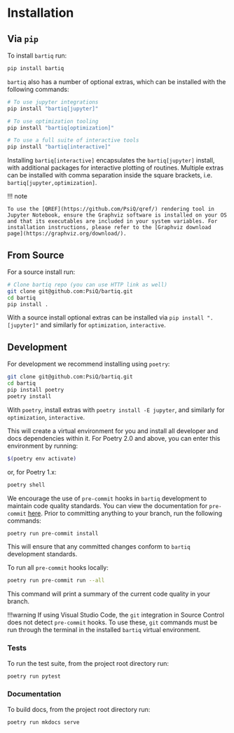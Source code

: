 # Installation

## Via `pip`

To install `bartiq` run:

```bash
pip install bartiq
```

`bartiq` also has a number of optional extras, which can be installed with the following commands:

```bash
# To use jupyter integrations
pip install "bartiq[jupyter]"

# To use optimization tooling
pip install "bartiq[optimization]"

# To use a full suite of interactive tools
pip install "bartiq[interactive]"
```
Installing `bartiq[interactive]` encapsulates the `bartiq[jupyter]` install, with additional packages for interactive plotting of routines. Multiple extras can be installed with comma separation inside the square brackets, i.e. `bartiq[jupyter,optimization]`.

!!! note

    To use the [QREF](https://github.com/PsiQ/qref/) rendering tool in Jupyter Notebook, ensure the Graphviz software is installed on your OS and that its executables are included in your system variables. For installation instructions, please refer to the [Graphviz download page](https://graphviz.org/download/).


## From Source

For a source install run:

```bash
# Clone bartiq repo (you can use HTTP link as well)
git clone git@github.com:PsiQ/bartiq.git
cd bartiq
pip install .
```
With a source install optional extras can be installed via `pip install ".[jupyter]"` and similarly for `optimization`, `interactive`.


## Development

For development we recommend installing using `poetry`:

```bash
git clone git@github.com:PsiQ/bartiq.git
cd bartiq
pip install poetry
poetry install
```

With `poetry`, install extras with `poetry install -E jupyter`, and similarly for `optimization`, `interactive`.

This will create a virtual environment for you and install all developer and
docs dependencies within it. For Poetry 2.0 and above, you can enter this environment by running:
```bash
$(poetry env activate)
```
or, for Poetry 1.x:
```bash
poetry shell
```

We encourage the use of `pre-commit` hooks in `bartiq` development to maintain code quality standards. You can view the documentation for `pre-commit` [here](https://pre-commit.com). Prior to committing anything to your branch, run the following commands:
```bash
poetry run pre-commit install
```
This will ensure that any committed changes conform to `bartiq` development standards. 

To run all `pre-commit` hooks locally:
```bash
poetry run pre-commit run --all
```
This command will print a summary of the current code quality in your branch.

!!!warning
    If using Visual Studio Code, the `git` integration in Source Control does not detect `pre-commit` hooks. To use these, `git` commands must be run through the terminal in the installed `bartiq` virtual environment.

### Tests

To run the test suite, from the project root directory run:

```bash
poetry run pytest
```

### Documentation

To build docs, from the project root directory run:

```bash
poetry run mkdocs serve
```

